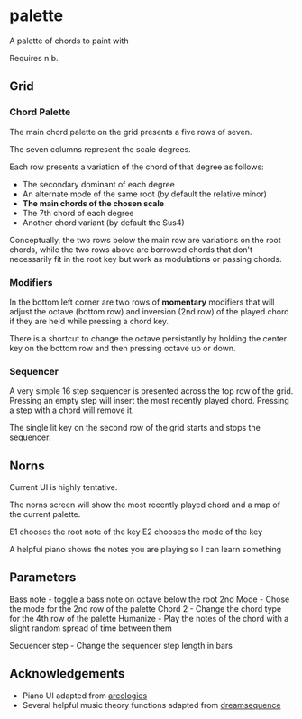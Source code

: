 # palette

A palette of chords to paint with

Requires n.b.

## Grid

### Chord Palette

The main chord palette on the grid presents a five rows of seven. 

The seven columns represent the scale degrees.

Each row presents a variation of the chord of that degree as follows:

 - The secondary dominant of each degree
 - An alternate mode of the same root (by default the relative minor)
 - **The main chords of the chosen scale**
 - The 7th chord of each degree
 - Another chord variant (by default the Sus4)

Conceptually, the two rows below the main row are variations on the root chords, while the two rows above are borrowed chords that don't necessarily fit in the root key but work as modulations or passing chords.


### Modifiers
In the bottom left corner are two rows of **momentary** modifiers that will adjust the octave (bottom row) and inversion (2nd row) of the played chord if they are held while pressing a chord key.

There is a shortcut to change the octave persistantly by holding the center key on the bottom row and then pressing octave up or down.


### Sequencer

A very simple 16 step sequencer is presented across the top row of the grid.
Pressing an empty step will insert the most recently played chord.
Pressing a step with a chord will remove it.

The single lit key on the second row of the grid starts and stops the sequencer.


## Norns
Current UI is highly tentative.

The norns screen will show the most recently played chord and a map of the current palette. 

E1 chooses the root note of the key
E2 chooses the mode of the key

A helpful piano shows the notes you are playing so I can learn something

## Parameters

Bass note - toggle a bass note on octave below the root
2nd Mode - Chose the mode for the 2nd row of the palette
Chord 2    - Change the chord type for the 4th row of the palette
Humanize - Play the notes of the chord with a slight random spread of time between them

Sequencer step - Change the sequencer step length in bars


## Acknowledgements
 - Piano UI adapted from [arcologies](https://github.com/northern-information/arcologies)
 - Several helpful music theory functions adapted from [dreamsequence](https://github.com/dstroud/dreamsequence/tree/main)